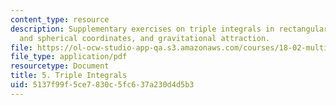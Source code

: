 ```yaml
---
content_type: resource
description: Supplementary exercises on triple integrals in rectangular, cylindrical,
  and spherical coordinates, and gravitational attraction.
file: https://ol-ocw-studio-app-qa.s3.amazonaws.com/courses/18-02-multivariable-calculus-fall-2007/5137f99f5ce7830c5fc637a230d4d5b3_triple_integrals.pdf
file_type: application/pdf
resourcetype: Document
title: 5. Triple Integrals
uid: 5137f99f-5ce7-830c-5fc6-37a230d4d5b3
---
```

